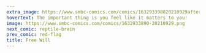 ```yaml
---
extra_image: https://www.smbc-comics.com/comics/163293398820210929after.png
hovertext: The important thing is you feel like it matters to you!
image: https://www.smbc-comics.com/comics/1632933890-20210929.png
next_comic: reptile-brain
prev_comic: red-flag
title: Free Will
---
```



